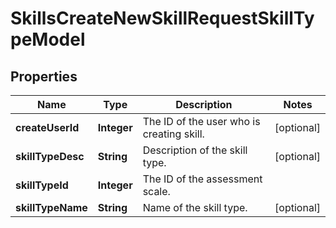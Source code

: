

# SkillsCreateNewSkillRequestSkillTypeModel


## Properties

| Name | Type | Description | Notes |
|------------ | ------------- | ------------- | -------------|
|**createUserId** | **Integer** | The ID of the user who is creating skill. |  [optional] |
|**skillTypeDesc** | **String** | Description of the skill type. |  [optional] |
|**skillTypeId** | **Integer** | The ID of the assessment scale. |  |
|**skillTypeName** | **String** | Name of the skill type. |  [optional] |




